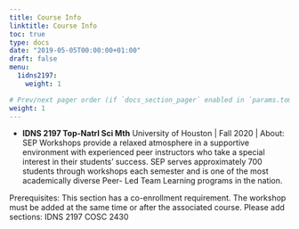 ```yaml
---
title: Course Info
linktitle: Course Info
toc: true
type: docs
date: "2019-05-05T00:00:00+01:00"
draft: false
menu:
  1idns2197:
    weight: 1

# Prev/next pager order (if `docs_section_pager` enabled in `params.toml`)
weight: 1
---
```


*   **IDNS 2197 Top-Natrl Sci Mth** 
University of Houston | Fall 2020 |
About: SEP Workshops provide a relaxed atmosphere in a supportive environment with experienced peer instructors
who take a special interest in their students’ success. SEP serves approximately 700 students through workshops each semester and is one of the most academically diverse Peer- Led Team Learning programs in the nation.

Prerequisites: This section has a co-enrollment requirement. The workshop must be added at the same time or after the associated course. Please add sections:
IDNS 2197
COSC 2430